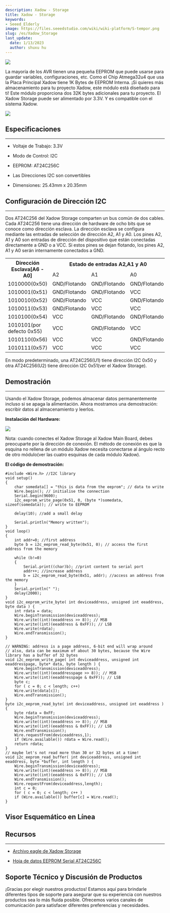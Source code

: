 ```yaml
---
description: Xadow - Storage
title: Xadow - Storage
keywords:
- Seeed_Elderly
image: https://files.seeedstudio.com/wiki/wiki-platform/S-tempor.png
slug: /es/Xadow_Storage
last_update:
  date: 1/13/2023
  author: shuxu hu
---
```

![](https://files.seeedstudio.com/wiki/Xadow_Storage/img/X_Storage_01.jpg)

La mayoría de los AVR tienen una pequeña EEPROM que puede usarse para guardar variables, configuraciones, etc. Como el Chip Atmega32u4 que usa la Placa Principal Xadow tiene 1K Bytes de EEPROM Interna.
¡Si quieres más almacenamiento para tu proyecto Xadow, este módulo está diseñado para ti! Este módulo proporciona dos 32K bytes adicionales para tu proyecto. El Xadow Storage puede ser alimentado por 3.3V. Y es compatible con el sistema Xadow.

[![](https://files.seeedstudio.com/wiki/Seeed-WiKi/docs/images/300px-Get_One_Now_Banner-ragular.png)](https://www.seeedstudio.com/Xadow-Storage-p-1625.html)

##  Especificaciones
---
*   Voltaje de Trabajo: 3.3V

*   Modo de Control: I2C

*   EEPROM: AT24C256C

*   Las Direcciones I2C son convertibles

*   Dimensiones: 25.43mm x 20.35mm

##  Configuración de Dirección I2C
---
Dos AT24C256 del Xadow Storage comparten un bus común de dos cables. Cada AT24C256 tiene una dirección de hardware de ocho bits que se conoce como dirección esclava. La dirección esclava se configura mediante las entradas de selección de dirección A2, A1 y A0. Los pines A2, A1 y A0 son entradas de dirección del dispositivo que están conectadas directamente a GND o a VCC. Si estos pines se dejan flotando, los pines A2, A1 y A0 serán internamente conectados a GND.
<center>
<table  cellspacing="0" width="50%">
<tr>
<th rowspan="2" scope="col">  Dirección Esclava[A6 - A0]</th>
<th colspan="3" scope="col"> Estado de entradas A2,A1 y A0</th>
</tr>
<tr>
<td scope="col"> A2</td>
<td scope="col"> A1</td>
<td scope="col"> A0</td>
</tr>
<tr>
<td scope="row"> 1010000(0x50)</td>
<td>GND/Flotando</td>
<td>GND/Flotando</td>
<td>GND/Flotando</td>
</tr>
<tr>
<td scope="row"> 1010001(0x51)</td>
<td> GND/Flotando</td>
<td> GND/Flotando</td>
<td> VCC</td>
</tr>
<tr>
<td scope="row"> 1010010(0x52)</td>
<td> GND/Flotando</td>
<td> VCC</td>
<td> GND/Flotando</td>
</tr>
<tr>
<td scope="row"> 1010011(0x53)</td>
<td> GND/Flotando</td>
<td> VCC</td>
<td> VCC</td>
</tr>
<tr>
<td scope="row"> 1010100(0x54)</td>
<td> VCC</td>
<td> GND/Flotando</td>
<td> GND/Flotando</td>
</tr>
<tr>
<td scope="row"> 1010101(por defecto 0x55)</td>
<td> VCC</td>
<td> GND/Flotando</td>
<td> VCC</td>
</tr>
<tr>
<td scope="row"> 1010110(0x56)</td>
<td> VCC</td>
<td> VCC</td>
<td> GND/Flotando</td>
</tr>
<tr>
<td scope="row"> 1010111(0x57)</td>
<td> VCC</td>
<td> VCC</td>
<td> VCC</td>
</tr>
</table>

</center>

En modo predeterminado, una AT24C256(U1) tiene dirección I2C 0x50 y otra AT24C256(U2) tiene dirección I2C 0x51(ver el Xadow Storage).

##  Demostración
---
Usando el Xadow Storage, podemos almacenar datos permanentemente incluso si se apaga la alimentación. Ahora mostramos una demostración: escribir datos al almacenamiento y leerlos.

**Instalación del Hardware:**

![](https://files.seeedstudio.com/wiki/Xadow_Storage/img/XadowStorage.jpg)

Nota: cuando conectes el Xadow Storage al Xadow Main Board, debes preocuparte por la dirección de conexión. El método de conexión es que la esquina no rellena de un módulo Xadow necesita conectarse al ángulo recto de otro módulo(ver las cuatro esquinas de cada módulo Xadow).

**El código de demostración:**

```
#include <Wire.h> //I2C library
void setup()
{
    char somedata[] = "this is data from the eeprom"; // data to write
    Wire.begin(); // initialise the connection
    Serial.begin(9600);
    i2c_eeprom_write_page(0x51, 0, (byte *)somedata, sizeof(somedata)); // write to EEPROM

    delay(10); //add a small delay

    Serial.println("Memory written");
}
void loop()
{
    int addr=0; //first address
    byte b = i2c_eeprom_read_byte(0x51, 0); // access the first address from the memory

    while (b!=0)
    {
        Serial.print((char)b); //print content to serial port
        addr++; //increase address
        b = i2c_eeprom_read_byte(0x51, addr); //access an address from the memory
    }
    Serial.println(" ");
    delay(2000);
}
void i2c_eeprom_write_byte( int deviceaddress, unsigned int eeaddress, byte data ) {
    int rdata = data;
    Wire.beginTransmission(deviceaddress);
    Wire.write((int)(eeaddress >> 8)); // MSB
    Wire.write((int)(eeaddress & 0xFF)); // LSB
    Wire.write(rdata);
    Wire.endTransmission();
}

// WARNING: address is a page address, 6-bit end will wrap around
// also, data can be maximum of about 30 bytes, because the Wire library has a buffer of 32 bytes
void i2c_eeprom_write_page( int deviceaddress, unsigned int eeaddresspage, byte* data, byte length ) {
    Wire.beginTransmission(deviceaddress);
    Wire.write((int)(eeaddresspage >> 8)); // MSB
    Wire.write((int)(eeaddresspage & 0xFF)); // LSB
    byte c;
    for ( c = 0; c < length; c++)
    Wire.write(data[c]);
    Wire.endTransmission();
}
byte i2c_eeprom_read_byte( int deviceaddress, unsigned int eeaddress ) {
    byte rdata = 0xFF;
    Wire.beginTransmission(deviceaddress);
    Wire.write((int)(eeaddress >> 8)); // MSB
    Wire.write((int)(eeaddress & 0xFF)); // LSB
    Wire.endTransmission();
    Wire.requestFrom(deviceaddress,1);
    if (Wire.available()) rdata = Wire.read();
    return rdata;
}
// maybe let's not read more than 30 or 32 bytes at a time!
void i2c_eeprom_read_buffer( int deviceaddress, unsigned int eeaddress, byte *buffer, int length ) {
    Wire.beginTransmission(deviceaddress);
    Wire.write((int)(eeaddress >> 8)); // MSB
    Wire.write((int)(eeaddress & 0xFF)); // LSB
    Wire.endTransmission();
    Wire.requestFrom(deviceaddress,length);
    int c = 0;
    for ( c = 0; c < length; c++ )
    if (Wire.available()) buffer[c] = Wire.read();
}
```


## Visor Esquemático en Línea

<div className="altium-ecad-viewer" data-project-src="https://files.seeedstudio.com/wiki/Xadow_Storage/res/Xadow_Storage_eagle_file.zip" style={{borderRadius: '0px 0px 4px 4px', height: 500, borderStyle: 'solid', borderWidth: 1, borderColor: 'rgb(241, 241, 241)', overflow: 'hidden', maxWidth: 1280, maxHeight: 700, boxSizing: 'border-box'}}>
</div>


##  Recursos
---
- [Archivo eagle de Xadow Storage](https://files.seeedstudio.com/wiki/Xadow_Storage/res/Xadow_Storage_eagle_file.zip)

- [Hoja de datos EEPROM Serial AT24C256C](https://files.seeedstudio.com/wiki/Xadow_Storage/res/AT24C256C-SSHL-T.pdf)

## Soporte Técnico y Discusión de Productos

¡Gracias por elegir nuestros productos! Estamos aquí para brindarle diferentes tipos de soporte para asegurar que su experiencia con nuestros productos sea lo más fluida posible. Ofrecemos varios canales de comunicación para satisfacer diferentes preferencias y necesidades.

<div class="button_tech_support_container">
<a href="https://forum.seeedstudio.com/" class="button_forum"></a> 
<a href="https://www.seeedstudio.com/contacts" class="button_email"></a>
</div>

<div class="button_tech_support_container">
<a href="https://discord.gg/eWkprNDMU7" class="button_discord"></a> 
<a href="https://github.com/Seeed-Studio/wiki-documents/discussions/69" class="button_discussion"></a>
</div>
